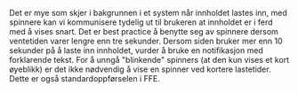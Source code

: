 Det er mye som skjer i bakgrunnen i et system når innholdet lastes inn, med spinnere kan vi kommunisere tydelig ut til
brukeren at innholdet er i ferd med å vises snart. Det er best practice å benytte seg av spinnere dersom ventetiden varer lengre enn tre sekunder. Dersom siden bruker mer enn 10 sekunder på å laste inn innholdet, vurder å bruke en notifikasjon med forklarende tekst. For å unngå "blinkende" spinners (at den kun vises et kort øyeblikk) er det ikke nødvendig å vise en spinner ved kortere lastetider. Dette er også standardoppførselen i FFE.

